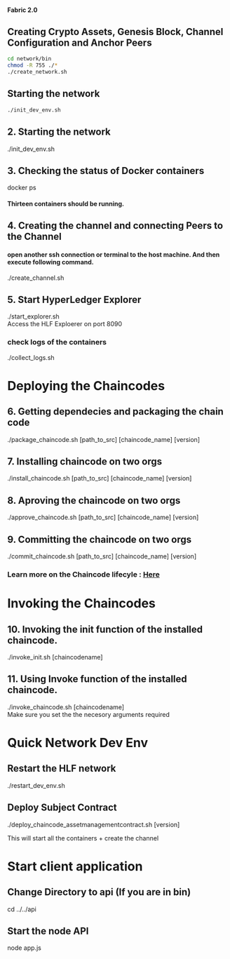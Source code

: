 #### Fabric 2.0

Creating Crypto Assets, Genesis Block, Channel Configuration and Anchor Peers
-----------------------------------------------------------------------------
```sh
cd network/bin
chmod -R 755 ./*
./create_network.sh 
```

Starting the network
--------------------
```sh
./init_dev_env.sh      
```

## 2. Starting the network 
./init_dev_env.sh       <br/>


## 3. Checking the status of Docker containers
docker ps               <br/>

#### Thirteen containers should be running. 

## 4. Creating the channel and connecting Peers to the Channel
#### open another ssh connection or terminal to the host machine. And then execute following command. 
./create_channel.sh   <br/>


## 5. Start HyperLedger Explorer
./start_explorer.sh  <br/>
Access the HLF Exploerer on port 8090


### check logs of the containers 
./collect_logs.sh


# Deploying the Chaincodes 

## 6. Getting dependecies and packaging the chain code 
./package_chaincode.sh [path_to_src] [chaincode_name] [version]

## 7. Installing chaincode on two orgs
./install_chaincode.sh [path_to_src] [chaincode_name] [version]

## 8. Aproving the chaincode on two orgs
./approve_chaincode.sh [path_to_src] [chaincode_name] [version]

## 9. Committing the chaincode on two orgs
./commit_chaincode.sh [path_to_src] [chaincode_name] [version]

### Learn more on the Chaincode lifecyle : <a href="https://hyperledger-fabric.readthedocs.io/en/release-2.0/chaincode_lifecycle.html#fabric-chaincode-lifecycle"> Here </a>

# Invoking the Chaincodes 

## 10. Invoking the init function of the installed chaincode. 
./invoke_init.sh [chaincodename]


## 11. Using Invoke function of the installed chaincode. 
./invoke_chaincode.sh [chaincodename] <br>
Make sure you set the the necesory arguments required



# Quick Network Dev Env

## Restart the HLF network
./restart_dev_env.sh <br>

## Deploy Subject Contract
./deploy_chaincode_assetmanagementcontract.sh [version]

This will start all the containers + create the channel



# Start client application

## Change Directory to api (If you are in bin)
cd ../../api

## Start the node API
node app.js


